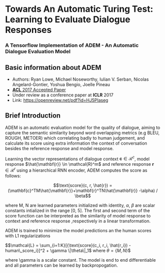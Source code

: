# Towards An Automatic Turing Test: Learning to Evaluate Dialogue Responses 
### A Tensorflow Implementation of ADEM - An Automatic Dialogue Evaluation Model
## Basic information about ADEM
* Authors: Ryan Lowe, Michael Noseworthy, Iulian V. Serban, Nicolas Angelard-Gontier, 
        Yoshua Bengio, Joelle Pineau
* [**ACL** 2017 Accepted Paper](https://chairs-blog.acl2017.org/2017/04/05/accepted-papers-and-demonstrations/)
* Under review as a conference paper at **ICLR** 2017
* Link: https://openreview.net/pdf?id=HJ5PIaseg

## Brief Introduction
ADEM is an automatic evaluation model for the quality of dialogue, aiming to capture the semantic similarity beyond word overlapping metrics (e.g BLEU, ROUGH, METOER) which correlating badly to human judgement, and calculate its score using extra information the context of conversation besides the reference response and model response. 

Learning the vector representations of dialogue context $\mathbf{c} \in \mathcal{R}^c$, model response $\hat{\mathbf{r}} \in \mathcal{R}^m$ and reference response $\mathbf{r} \in \mathcal{R}^r$ using a hierarchical RNN encoder, ADEM computes the score as follows:

$$\text{score}(c, r, \hat{r}) = (\mathbf{c}^TM\hat{\mathbf{r}}+\mathbf{r}^TN\hat{\mathbf{r}} -\alpha) / \beta$$

where M, N are learned parameters initialized with identity, $\alpha$, $\beta$ are scalar constants intialized in the range [0, 5]. The first and second term of the score function can be interpreted as the similarity of model response to context and reference response ,respectively in a linear transformation. 

ADEM is trained to minimize the model predictions an the human scores with L1 regularizations

$$\mathcal{L} = \sum_{i=1:K}[{\text{score}(c_i, r_i, \hat{r_i}) - human\_score_i}]^2 + \gamma \|\theta\|_1$
    where $\theta = \{M, N\}$$

where \gamma is a scalar constant. The model is end to end differentiable and all parameters can be learned by backpropogation.

